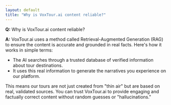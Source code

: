 ```yaml
---
layout: default
title: "Why is VoxTour.ai content reliable?"
---
```


**Q:** Why is VoxTour.ai content reliable?

**A:** VoxTour.ai uses a method called Retrieval-Augmented Generation (RAG) to ensure the content is accurate and grounded in real facts. Here's how it works in simple terms:

- The AI searches through a trusted database of verified information about tour destinations.
- It uses this real information to generate the narratives you experience on our platform.

This means our tours are not just created from "thin air" but are based on real, validated sources. You can trust VoxTour.ai to provide engaging and factually correct content without random guesses or "hallucinations."